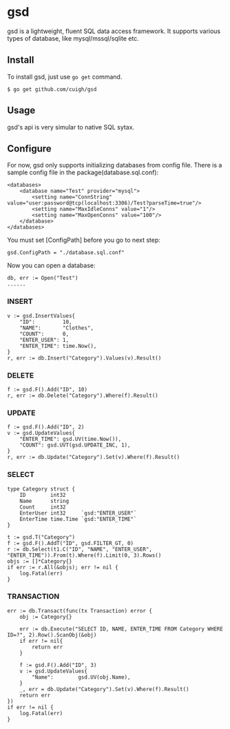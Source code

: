 # gsd

gsd is a lightweight, fluent SQL data access framework. It supports various types of database, like mysql/mssql/sqlite etc.

## Install

To install gsd, just use `go get` command. 

```
$ go get github.com/cuigh/gsd
```

## Usage

gsd's api is very simular to native SQL sytax.

## Configure

For now, gsd only supports initializing databases from config file. There is a sample config file in the package(database.sql.conf):

```
<databases>
	<database name="Test" provider="mysql">
		<setting name="ConnString" value="user:password@tcp(localhost:3306)/Test?parseTime=true"/>
		<setting name="MaxIdleConns" value="1"/>
		<setting name="MaxOpenConns" value="100"/>
	</database>
</databases>
```
You must set [ConfigPath] before you go to next step:

```
gsd.ConfigPath = "./database.sql.conf"
```
Now you can open a database:

```
db, err := Open("Test")
......
```
### INSERT

```
v := gsd.InsertValues{
	"ID":         10,
	"NAME":    	  "Clothes",
	"COUNT": 	  0,
	"ENTER_USER": 1,
	"ENTER_TIME": time.Now(),
}
r, err := db.Insert("Category").Values(v).Result()
```
### DELETE

```
f := gsd.F().Add("ID", 10)
r, err := db.Delete("Category").Where(f).Result()
```
### UPDATE

```
f := gsd.F().Add("ID", 2)
v := gsd.UpdateValues{
	"ENTER_TIME": gsd.UV(time.Now()),
	"COUNT": gsd.UVT(gsd.UPDATE_INC, 1),
}
r, err := db.Update("Category").Set(v).Where(f).Result()
```
### SELECT

```
type Category struct {
	ID    	  int32
	Name  	  string
	Count 	  int32
	EnterUser int32		`gsd:"ENTER_USER"`
	EnterTime time.Time `gsd:"ENTER_TIME"`
}

t := gsd.T("Category")
f := gsd.F().AddT("ID", gsd.FILTER_GT, 0)
r := db.Select(t1.C("ID", "NAME", "ENTER_USER", "ENTER_TIME")).From(t).Where(f).Limit(0, 3).Rows()
objs := []*Category{}
if err := r.All(&objs); err != nil {
	log.Fatal(err)
}
```
### TRANSACTION

```
err := db.Transact(func(tx Transaction) error {
	obj := Category{}

	err := db.Execute("SELECT ID, NAME, ENTER_TIME FROM Category WHERE ID=?", 2).Row().ScanObj(&obj)
	if err != nil{
		return err
	}

	f := gsd.F().Add("ID", 3)
	v := gsd.UpdateValues{
		"Name":        gsd.UV(obj.Name),
	}
	_, err = db.Update("Category").Set(v).Where(f).Result()
	return err
})
if err != nil {
	log.Fatal(err)
}
```
